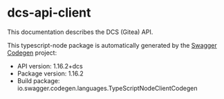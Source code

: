 # dcs-api-client
This documentation describes the DCS (Gitea) API.

This typescript-node package is automatically generated by the [Swagger Codegen](https://github.com/swagger-api/swagger-codegen) project:

- API version: 1.16.2+dcs
- Package version: 1.16.2
- Build package: io.swagger.codegen.languages.TypeScriptNodeClientCodegen

